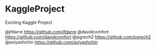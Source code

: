 # KaggleProject
Exciting Kaggle Project

@jfdarre https://github.com/jfdarre
@davidcomfort https://github.com/davidcomfort
@pgrech2 https://github.com/pgrech2
@aviyashchin https://github.com/aviyashchin
